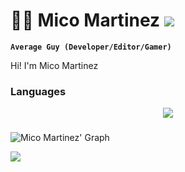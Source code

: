 # 💪🏼 Mico Martinez ![](https://komarev.com/ghpvc/?username=mmartinez4444&color=cca3ff&label=VISITS)
**`Average Guy (Developer/Editor/Gamer)`**

Hi! I'm Mico Martinez
### Languages
<p align="center">
    <img src="https://skillicons.dev/icons?i=html,css,js,php,java,mysql,git,github&theme=light&perline=4"/>
</p>

###
![Mico Martinez' Graph](https://github-readme-activity-graph.vercel.app/graph?username=mmartinez4444&custom_title=Mico%20Martinez%20GitHub%20Activity%20Graph&bg_color=0C1116&color=e2e2e2&line=cca3ff&point=ececec&area_color=e2e2e2&title_color=805dd7&area=true)

![](https://raw.githubusercontent.com/vn7n24fzkq/github-profile-summary-cards-example/master/profile-summary-card-output/github_dark/1-repos-per-language.svg)




<!--
**mmartinez4444/mmartinez4444** is a ✨ _special_ ✨ repository because its `README.md` (this file) appears on your GitHub profile.

Here are some ideas to get you started:

- 🔭 I’m currently working on ...
- 🌱 I’m currently learning ...
- 👯 I’m looking to collaborate on ...
- 🤔 I’m looking for help with ...
- 💬 Ask me about ...
- 📫 How to reach me: ...
- 😄 Pronouns: ...
- ⚡ Fun fact: ...
-->
